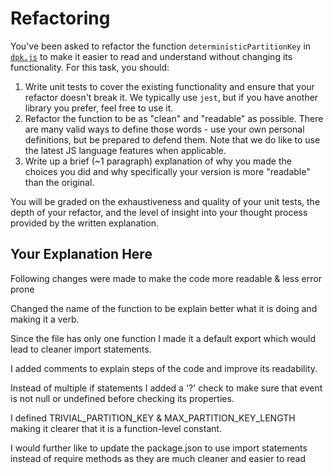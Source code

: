 # Refactoring

You've been asked to refactor the function `deterministicPartitionKey` in [`dpk.js`](dpk.js) to make it easier to read and understand without changing its functionality. For this task, you should:

1. Write unit tests to cover the existing functionality and ensure that your refactor doesn't break it. We typically use `jest`, but if you have another library you prefer, feel free to use it.
2. Refactor the function to be as "clean" and "readable" as possible. There are many valid ways to define those words - use your own personal definitions, but be prepared to defend them. Note that we do like to use the latest JS language features when applicable.
3. Write up a brief (~1 paragraph) explanation of why you made the choices you did and why specifically your version is more "readable" than the original.

You will be graded on the exhaustiveness and quality of your unit tests, the depth of your refactor, and the level of insight into your thought process provided by the written explanation.

## Your Explanation Here

Following changes were made to make the code more readable & less error prone

Changed the name of the function to be explain better what it is doing and making it a verb.

Since the file has only one function I made it a default export which would lead to cleaner import statements.

I added comments to explain steps of the code and improve its readability.

Instead of multiple if statements I added a '?' check to make sure that event is not null or undefined before checking its properties.

I defined TRIVIAL_PARTITION_KEY & MAX_PARTITION_KEY_LENGTH making it clearer that it is a function-level constant.

I would further like to update the package.json to use import statements instead of require methods as they are much cleaner and easier to read
